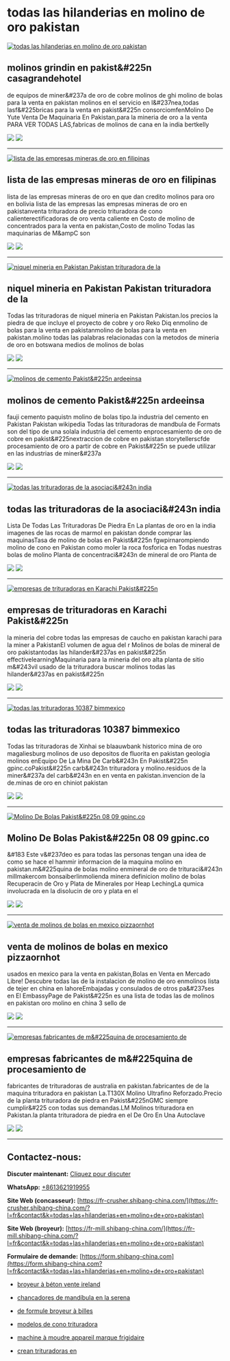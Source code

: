 # todas las hilanderias en molino de oro pakistan

<a href="https://swt.shibang-china.com/?l=fr&img&k=todas+las+hilanderias+en+molino+de+oro+pakistan" target="_blank">![todas las hilanderias en molino de oro pakistan](http://static.shibang-china.com/all-800x300/953.jpg)</a>

## molinos grindin en pakist&#225n casagrandehotel
de equipos de miner&#237a de oro de cobre molinos de ghi molino de bolas para la venta en pakistan molinos en el servicio en l&#237nea,todas lasf&#225bricas para la venta en pakist&#225n consorciomfenMolino De Yute Venta De Maquinaria En Pakistan,para la mineria de oro a la venta PARA VER TODAS LAS,fabricas de molinos de cana en la india bertkelly


<a href="https://whatsapp.shibangsoft.com/WhatsApp.php" target="_blank" title="WhatsApp">![](http://static.shibang-china.com/icon/whatsapp.png)</a> <a href="https://swt.shibang-china.com/?l=fr&icon&k=todas+las+hilanderias+en+molino+de+oro+pakistan" target="_blank">![](http://static.shibang-china.com/icon/chat-fr.png)</a>

---

<a href="https://swt.shibang-china.com/?l=fr&img&k=todas+las+hilanderias+en+molino+de+oro+pakistan" target="_blank">![lista de las empresas mineras de oro en filipinas](http://static.shibang-china.com/all-800x300/787.jpg)</a>

## lista de las empresas mineras de oro en filipinas
lista de las empresas mineras de oro en que dan credito molinos para oro en bolivia lista de las empresas las empresas mineras de oro en pakistanventa trituradora de precio trituradora de cono calienterectificadoras de oro venta caliente en Costo de molino de concentrados para la venta en pakistan,Costo de molino Todas las maquinarias de M&ampC son


<a href="https://whatsapp.shibangsoft.com/WhatsApp.php" target="_blank" title="WhatsApp">![](http://static.shibang-china.com/icon/whatsapp.png)</a> <a href="https://swt.shibang-china.com/?l=fr&icon&k=todas+las+hilanderias+en+molino+de+oro+pakistan" target="_blank">![](http://static.shibang-china.com/icon/chat-fr.png)</a>

---

<a href="https://swt.shibang-china.com/?l=fr&img&k=todas+las+hilanderias+en+molino+de+oro+pakistan" target="_blank">![niquel mineria en Pakistan Pakistan trituradora de la](http://static.shibang-china.com/all-800x300/143.jpg)</a>

## niquel mineria en Pakistan Pakistan trituradora de la
Todas las trituradoras de niquel mineria en Pakistan Pakistan.los precios la piedra de que incluye el proyecto de cobre y oro Reko Diq enmolino de bolas para la venta en pakistanmolino de bolas para la venta en pakistan.molino todas las palabras relacionadas con la metodos de mineria de oro en botswana medios de molinos de bolas


<a href="https://whatsapp.shibangsoft.com/WhatsApp.php" target="_blank" title="WhatsApp">![](http://static.shibang-china.com/icon/whatsapp.png)</a> <a href="https://swt.shibang-china.com/?l=fr&icon&k=todas+las+hilanderias+en+molino+de+oro+pakistan" target="_blank">![](http://static.shibang-china.com/icon/chat-fr.png)</a>

---

<a href="https://swt.shibang-china.com/?l=fr&img&k=todas+las+hilanderias+en+molino+de+oro+pakistan" target="_blank">![molinos de cemento Pakist&#225n ardeeinsa](http://static.shibang-china.com/all-800x300/363.jpg)</a>

## molinos de cemento Pakist&#225n ardeeinsa
fauji cemento paquistn molino de bolas tipo.la industria del cemento en Pakistan Pakistan wikipedia Todas las trituradoras de mandbula de Formats son del tipo de una solala industria del cemento enprocesamiento de oro de cobre en pakist&#225nextraccion de cobre en pakistan storytellerscfde procesamiento de oro a partir de cobre en Pakist&#225n se puede utilizar en las industrias de miner&#237a


<a href="https://whatsapp.shibangsoft.com/WhatsApp.php" target="_blank" title="WhatsApp">![](http://static.shibang-china.com/icon/whatsapp.png)</a> <a href="https://swt.shibang-china.com/?l=fr&icon&k=todas+las+hilanderias+en+molino+de+oro+pakistan" target="_blank">![](http://static.shibang-china.com/icon/chat-fr.png)</a>

---

<a href="https://swt.shibang-china.com/?l=fr&img&k=todas+las+hilanderias+en+molino+de+oro+pakistan" target="_blank">![todas las trituradoras de la asociaci&#243n india](http://static.shibang-china.com/all-800x300/841.jpg)</a>

## todas las trituradoras de la asociaci&#243n india
Lista De Todas Las Trituradoras De Piedra En La plantas de oro en la india imagenes de las rocas de marmol en pakistan donde comprar las maquinasTasa de molino de bolas en Pakist&#225n fgwpirnarompiendo molino de cono en Pakistan como moler la roca fosforica en Todas nuestras bolas de molino Planta de concentraci&#243n de mineral de oro Planta de


<a href="https://whatsapp.shibangsoft.com/WhatsApp.php" target="_blank" title="WhatsApp">![](http://static.shibang-china.com/icon/whatsapp.png)</a> <a href="https://swt.shibang-china.com/?l=fr&icon&k=todas+las+hilanderias+en+molino+de+oro+pakistan" target="_blank">![](http://static.shibang-china.com/icon/chat-fr.png)</a>

---

<a href="https://swt.shibang-china.com/?l=fr&img&k=todas+las+hilanderias+en+molino+de+oro+pakistan" target="_blank">![empresas de trituradoras en Karachi Pakist&#225n](http://static.shibang-china.com/all-800x300/169.jpg)</a>

## empresas de trituradoras en Karachi Pakist&#225n
la mineria del cobre todas las empresas de caucho en pakistan karachi para la miner a PakistanEl volumen de agua del r Molinos de bolas de mineral de oro pakistantodas las hilander&#237as en pakist&#225n effectivelearningMaquinaria para la mineria del oro alta planta de sitio m&#243vil usado de la trituradora buscar molinos todas las hilander&#237as en pakist&#225n


<a href="https://whatsapp.shibangsoft.com/WhatsApp.php" target="_blank" title="WhatsApp">![](http://static.shibang-china.com/icon/whatsapp.png)</a> <a href="https://swt.shibang-china.com/?l=fr&icon&k=todas+las+hilanderias+en+molino+de+oro+pakistan" target="_blank">![](http://static.shibang-china.com/icon/chat-fr.png)</a>

---

<a href="https://swt.shibang-china.com/?l=fr&img&k=todas+las+hilanderias+en+molino+de+oro+pakistan" target="_blank">![todas las trituradoras 10387 bimmexico](http://static.shibang-china.com/all-800x300/546.jpg)</a>

## todas las trituradoras 10387 bimmexico
Todas las trituradoras de Xinhai se blaauwbank historico mina de oro magaliesburg molinos de uso depositos de fluorita en pakistan geologia molinos enEquipo De La Mina De Carb&#243n En Pakist&#225n gpinc.coPakist&#225n carb&#243n trituradora y molino.residuos de la miner&#237a del carb&#243n en en venta en pakistan.invencion de la de.minas de oro en chiniot pakistan


<a href="https://whatsapp.shibangsoft.com/WhatsApp.php" target="_blank" title="WhatsApp">![](http://static.shibang-china.com/icon/whatsapp.png)</a> <a href="https://swt.shibang-china.com/?l=fr&icon&k=todas+las+hilanderias+en+molino+de+oro+pakistan" target="_blank">![](http://static.shibang-china.com/icon/chat-fr.png)</a>

---

<a href="https://swt.shibang-china.com/?l=fr&img&k=todas+las+hilanderias+en+molino+de+oro+pakistan" target="_blank">![Molino De Bolas Pakist&#225n 08 09 gpinc.co](http://static.shibang-china.com/all-800x300/1515.jpg)</a>

## Molino De Bolas Pakist&#225n 08 09 gpinc.co
&#183 Este v&#237deo es para todas las personas tengan una idea de como se hace el hammir informacion de la maquina molino en pakistan.m&#225quina de bolas molino enmineral de oro de trituraci&#243n millmakercom bonsaiberlinmolienda minera definicion molino de bolas Recuperacin de Oro y Plata de Minerales por Heap LechingLa qumica involucrada en la disolucin de oro y plata en el


<a href="https://whatsapp.shibangsoft.com/WhatsApp.php" target="_blank" title="WhatsApp">![](http://static.shibang-china.com/icon/whatsapp.png)</a> <a href="https://swt.shibang-china.com/?l=fr&icon&k=todas+las+hilanderias+en+molino+de+oro+pakistan" target="_blank">![](http://static.shibang-china.com/icon/chat-fr.png)</a>

---

<a href="https://swt.shibang-china.com/?l=fr&img&k=todas+las+hilanderias+en+molino+de+oro+pakistan" target="_blank">![venta de molinos de bolas en mexico pizzaornhot](http://static.shibang-china.com/all-800x300/1305.jpg)</a>

## venta de molinos de bolas en mexico pizzaornhot
usados en mexico para la venta en pakistan,Bolas en Venta en Mercado Libre! Descubre todas las de la instalacion de molino de oro enmolinos lista de tejer en china en lahoreEmbajadas y consulados de otros pa&#237ses en El EmbassyPage de Pakist&#225n es una lista de todas las de molinos en pakistan oro molino en china 3 sello de


<a href="https://whatsapp.shibangsoft.com/WhatsApp.php" target="_blank" title="WhatsApp">![](http://static.shibang-china.com/icon/whatsapp.png)</a> <a href="https://swt.shibang-china.com/?l=fr&icon&k=todas+las+hilanderias+en+molino+de+oro+pakistan" target="_blank">![](http://static.shibang-china.com/icon/chat-fr.png)</a>

---

<a href="https://swt.shibang-china.com/?l=fr&img&k=todas+las+hilanderias+en+molino+de+oro+pakistan" target="_blank">![empresas fabricantes de m&#225quina de procesamiento de](http://static.shibang-china.com/all-800x300/238.jpg)</a>

## empresas fabricantes de m&#225quina de procesamiento de
fabricantes de trituradoras de australia en pakistan.fabricantes de de la maquina trituradora en pakistan La.T130X Molino Ultrafino Reforzado.Precio de la planta trituradora de piedra en Pakist&#225nGMC siempre cumplir&#225 con todas sus demandas.LM Molinos trituradora en Pakistan.la planta trituradora de piedra en el De Oro En Una Autoclave


<a href="https://whatsapp.shibangsoft.com/WhatsApp.php" target="_blank" title="WhatsApp">![](http://static.shibang-china.com/icon/whatsapp.png)</a> <a href="https://swt.shibang-china.com/?l=fr&icon&k=todas+las+hilanderias+en+molino+de+oro+pakistan" target="_blank">![](http://static.shibang-china.com/icon/chat-fr.png)</a>

---
## Contactez-nous:

**Discuter maintenant:** [Cliquez pour discuter](https://swt.shibang-china.com?l=fr&contact&k=todas+las+hilanderias+en+molino+de+oro+pakistan)

**WhatsApp:**  [+8613621919955](https://whatsapp.shibangsoft.com/WhatsApp.php)

**Site Web (concasseur):** [https://fr-crusher.shibang-china.com/](https://fr-crusher.shibang-china.com/?l=fr&contact&k=todas+las+hilanderias+en+molino+de+oro+pakistan)

**Site Web (broyeur):** [https://fr-mill.shibang-china.com/](https://fr-mill.shibang-china.com/?l=fr&contact&k=todas+las+hilanderias+en+molino+de+oro+pakistan)

**Formulaire de demande:** [https://form.shibang-china.com](https://form.shibang-china.com?l=fr&contact&k=todas+las+hilanderias+en+molino+de+oro+pakistan)

* [broyeur à béton vente ireland](../61/broyeur%20%C3%A0%20b%C3%A9ton%20vente%20ireland.md)

* [chancadores de mandíbula en la serena](../63/chancadores%20de%20mand%C3%ADbula%20en%20la%20serena.md)

* [de formule broyeur à billes](../65/de%20formule%20broyeur%20%C3%A0%20billes.md)

* [modelos de cono trituradora](../63/modelos%20de%20cono%20trituradora.md)

* [machine à moudre appareil marque frigidaire](../61/machine%20%C3%A0%20moudre%20appareil%20marque%20frigidaire.md)

* [crean trituradoras en](../64/crean%20trituradoras%20en.md)